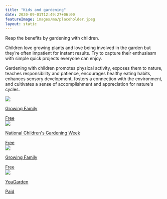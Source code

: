 ```yaml
---
title: "Kids and gardening"
date: 2020-09-01T12:49:27+06:00
featureImage: images/ma/placeholder.jpeg
layout: static
---
```


Reap the benefits by gardening with children.

Children love growing plants and love being involved in the garden but they’re often impatient for instant results. Try to capture their enthusiasm with simple quick projects everyone can enjoy.

Gardening with children promotes physical activity, exposes them to nature, teaches responsibility and patience, encourages healthy eating habits, enhances sensory development, fosters a connection with the environment, and cultivates a sense of accomplishment and appreciation for nature's cycles.

<a class="ma-link" href="https://growingfamily.co.uk/gardening-with-children/gardening-for-kids-10-brilliant-garden-projects-to-do-with-children/"><div class="ma-card ma-card-Community"><div class="ma-icon"><img src ="/images/Icon-check - community - opacity.svg"/></div><div class="ma-name"><p>Growing Family</p></div><div class="ma-paid-text"><span>Free</span></div></div></a><a class="ma-link" href="https://www.childrensgardeningweek.co.uk/"><div class="ma-card ma-card-Community"><div class="ma-icon"><img src ="/images/Icon-check - community - opacity.svg"/></div><div class="ma-name"><p>National Children's Gardening Week</p></div><div class="ma-paid-text"><span>Free</span></div></div></a><a class="ma-link" href="https://growingfamily.co.uk/gardening-with-children/gardening-for-kids-10-brilliant-garden-projects-to-do-with-children/"><div class="ma-card ma-card-Community"><div class="ma-icon"><img src ="/images/Icon-check - community - opacity.svg"/></div><div class="ma-name"><p>Growing Family</p></div><div class="ma-paid-text"><span>Free</span></div></div></a><a class="ma-link" href="https://www.awin1.com/cread.php?awinmid=5686&awinaffid=1198638&ued=https%3A%2F%2Fwww.yougarden.com%2F%3Fsource%3DAFFWIN"><div class="ma-card ma-card-Community"><div class="ma-icon"><img src ="/images/Icon-pound - community - opacity.svg"/></div><div class="ma-name"><p>YouGarden</p></div><div class="ma-paid-text"><span>Paid</span></div></div></a>  

<br/><br/>






